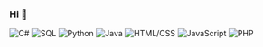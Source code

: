 ### Hi 👋
![C#](https://img.shields.io/badge/C%23-50%25-blue)
![SQL](https://img.shields.io/badge/SQL-90%25-pink)
![Python](https://img.shields.io/badge/Python-50%25-white)
![Java](https://img.shields.io/badge/Java-50%25-orange)
![HTML/CSS](https://img.shields.io/badge/HTML/CSS-90%25-purple)
![JavaScript](https://img.shields.io/badge/JavaScript-50%25-yellow)
![PHP](https://img.shields.io/badge/PHP-50%25-aqua)

<!--
**adko1396/adko1396** is a ✨ _special_ ✨ repository because its `README.md` (this file) appears on your GitHub profile.

Here are some ideas to get you started:

- 🔭 I’m currently working on ...
- 🌱 I’m currently learning ...
- 👯 I’m looking to collaborate on ...
- 🤔 I’m looking for help with ...
- 💬 Ask me about ...
- 📫 How to reach me: ...
- 😄 Pronouns: ...
- ⚡ Fun fact: ...




-->
